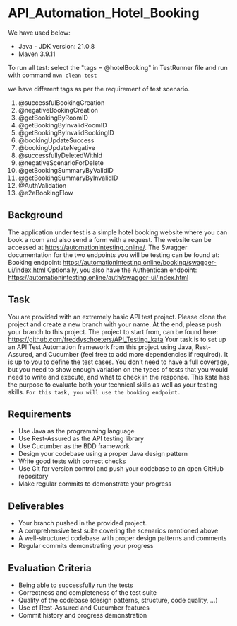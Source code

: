 # API_Automation_Hotel_Booking

We have used below:
* Java - JDK version: 21.0.8
* Maven 3.9.11

To run all test:
select the "tags = @hotelBooking" in TestRunner file and run with command `mvn clean test`

we have different tags as per the requirement of test scenario.
1. @successfulBookingCreation
2. @negativeBookingCreation
3. @getBookingByRoomID
4. @getBookingByInvalidRoomID
5. @getBookingByInvalidBookingID
6. @bookingUpdateSuccess
7. @bookingUpdateNegative
8. @successfullyDeletedWithId
9. @negativeScenarioForDelete
10. @getBookingSummaryByValidID
11. @getBookingSummaryByInvalidID
12. @AuthValidation
13. @e2eBookingFlow

## Background
The application under test is a simple hotel booking website where you can book a room and also send a form with a request.
The website can be accessed at https://automationintesting.online/.
The Swagger documentation for the two endpoints you will be testing can be found at:
Booking endpoint: https://automationintesting.online/booking/swagger-ui/index.html
Optionally, you also have the Authentican endpoint: https://automationintesting.online/auth/swagger-ui/index.html

## Task
You are provided with an extremely basic API test project.
Please clone the project and create a new branch with your name. At the end, please push your branch to this project.
The project to start from, can be found here: https://github.com/freddyschoeters/API_Testing_kata
Your task is to set up an API Test Automation framework from this project using Java, Rest-Assured, and Cucumber (feel free to add more dependencies if required).
It is up to you to define the test cases. You don’t need to have a full coverage, but you need to show enough variation on the types of tests that you would need to write and execute, and what to check in the response.
This kata has the purpose to evaluate both your technical skills as well as your testing skills.
`For this task, you will use the booking endpoint.`

## Requirements
* Use Java as the programming language
* Use Rest-Assured as the API testing library
* Use Cucumber as the BDD framework
* Design your codebase using a proper Java design pattern
* Write good tests with correct checks
* Use Git for version control and push your codebase to an open GitHub repository
* Make regular commits to demonstrate your progress


## Deliverables
* Your branch pushed in the provided project.
* A comprehensive test suite covering the scenarios mentioned above
* A well-structured codebase with proper design patterns and comments
* Regular commits demonstrating your progress

## Evaluation Criteria
* Being able to successfully run the tests
* Correctness and completeness of the test suite
* Quality of the codebase (design patterns, structure, code quality, …)
* Use of Rest-Assured and Cucumber features
* Commit history and progress demonstration
